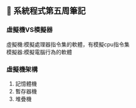 ## :memo: 系統程式第五周筆記

### 虛擬機VS模擬器
虛擬機:模擬處理器指令集的軟體，有模擬cpu指令集<br>
模擬器:模擬電腦行為的軟體

### 虛擬機架構
1. 記憶體機
2. 暫存器機
3. 堆疊機


